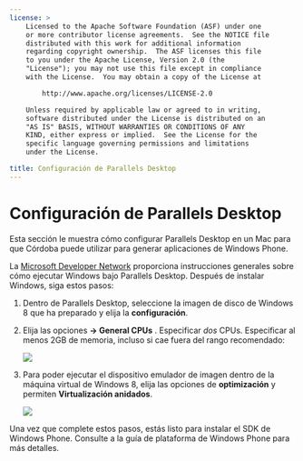 ```yaml
---
license: >
    Licensed to the Apache Software Foundation (ASF) under one
    or more contributor license agreements.  See the NOTICE file
    distributed with this work for additional information
    regarding copyright ownership.  The ASF licenses this file
    to you under the Apache License, Version 2.0 (the
    "License"); you may not use this file except in compliance
    with the License.  You may obtain a copy of the License at

        http://www.apache.org/licenses/LICENSE-2.0

    Unless required by applicable law or agreed to in writing,
    software distributed under the License is distributed on an
    "AS IS" BASIS, WITHOUT WARRANTIES OR CONDITIONS OF ANY
    KIND, either express or implied.  See the License for the
    specific language governing permissions and limitations
    under the License.

title: Configuración de Parallels Desktop
---
```


# Configuración de Parallels Desktop

Esta sección le muestra cómo configurar Parallels Desktop en un Mac para que Córdoba puede utilizar para generar aplicaciones de Windows Phone.

La [Microsoft Developer Network][1] proporciona instrucciones generales sobre cómo ejecutar Windows bajo Parallels Desktop. Después de instalar Windows, siga estos pasos:

 [1]: http://msdn.microsoft.com/en-US/library/windows/apps/jj945424

1.  Dentro de Parallels Desktop, seleccione la imagen de disco de Windows 8 que ha preparado y elija la **configuración**.

2.  Elija las opciones **→ General CPUs** . Especificar *dos* CPUs. Especificar al menos 2GB de memoria, incluso si cae fuera del rango recomendado:
    
    ![][2]

3.  Para poder ejecutar el dispositivo emulador de imagen dentro de la máquina virtual de Windows 8, elija las opciones de **optimización** y permiten **Virtualización anidados**.
    
    ![][3]

 [2]: img/guide/platforms/wp8/parallel_cpu_opts.png
 [3]: img/guide/platforms/wp8/parallel_optimize_opts.png

Una vez que complete estos pasos, estás listo para instalar el SDK de Windows Phone. Consulte a la guía de plataforma de Windows Phone para más detalles.
